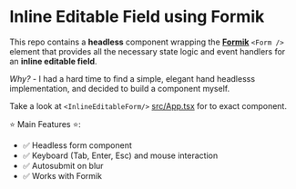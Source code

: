 # Inline Editable Field using Formik

This repo contains a **headless** component wrapping the [**Formik**](https://formik.org) `<Form />` element that provides all the necessary state logic and event handlers for an **inline editable field**. 

*Why?* - I had a hard time to find a simple, elegant hand headlesss implementation, and decided to build a component myself.

Take a look at `<InlineEditableForm/>` [src/App.tsx](src/App.tsx) for to exact component.

⭐️ Main Features ⭐️:

- ✅ Headless form component
- ✅ Keyboard (Tab, Enter, Esc) and mouse interaction
- ✅ Autosubmit on blur
- ✅  Works with Formik